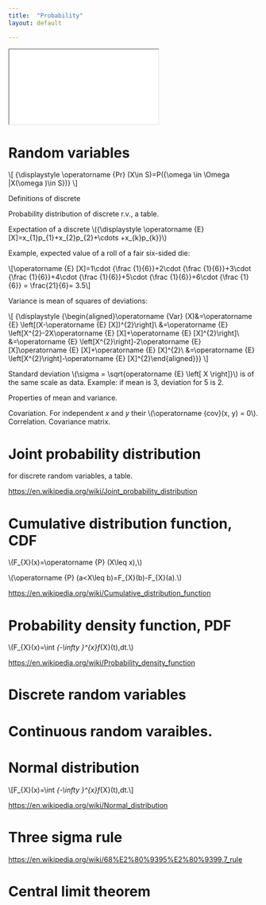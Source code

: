 ```yaml
---
title:  "Probability"
layout: default

---
```


<iframe class="autoresize nodisplay superlearn-iframe" src="{{ site.superlearn_url }}/ht/asdf2?deckname=probability -- ">
    <p>Your browser does not support iframes.</p>
</iframe>


# Random variables

\\[ {\displaystyle \operatorname {Pr} (X\in S)=P(\{\omega \in \Omega |X(\omega )\in S\})} \\]

Definitions of discrete

Probability distribution of discrete r.v., a table.

Expectation of a discrete \\({\displaystyle \operatorname {E} [X]=x_{1}p_{1}+x_{2}p_{2}+\cdots +x_{k}p_{k}}\\)

Example, expected value of a roll of a fair six-sided die:

\\[\operatorname {E} [X]=1\cdot {\frac {1}{6}}+2\cdot {\frac {1}{6}}+3\cdot {\frac {1}{6}}+4\cdot {\frac {1}{6}}+5\cdot {\frac {1}{6}}+6\cdot {\frac {1}{6}} = \frac{21}{6}= 3.5\\]

Variance is mean of squares of deviations:

\\[
{\displaystyle {\begin{aligned}\operatorname {Var} (X)&=\operatorname {E} \left[(X-\operatorname {E} [X])^{2}\right]\\
&=\operatorname {E} \left[X^{2}-2X\operatorname {E} [X]+\operatorname {E} [X]^{2}\right]\\
&=\operatorname {E} \left[X^{2}\right]-2\operatorname {E} [X]\operatorname {E} [X]+\operatorname {E} [X]^{2}\\
&=\operatorname {E} \left[X^{2}\right]-\operatorname {E} [X]^{2}\end{aligned}}}
\\]

Standard deviation \\(\sigma = \sqrt{operatorname {E} \left[ X \right]}\\) is of the same scale as data. Example: if mean is 3, deviation for 5 is 2.

Properties of mean and variance.

Covariation. For independent $x$ and $y$ their \\(\operatorname {cov}(x, y) = 0\\).
Correlation.
Covariance matrix.

# Joint probability distribution

for discrete random variables, a table.

<https://en.wikipedia.org/wiki/Joint_probability_distribution>

# Cumulative distribution function, CDF

\\(F_{X}(x)=\operatorname {P} (X\leq x),\\)

\\(\operatorname {P} (a<X\leq b)=F_{X}(b)-F_{X}(a).\\)

<https://en.wikipedia.org/wiki/Cumulative_distribution_function>

# Probability density function, PDF

\\(F_{X}(x)=\int _{-\infty }^{x}f_{X}(t)\,dt.\\)

<https://en.wikipedia.org/wiki/Probability_density_function>

# Discrete random variables

# Continuous random varaibles.


# Normal distribution

\\[F_{X}(x)=\int _{-\infty }^{x}f_{X}(t)\,dt.\\]

<https://en.wikipedia.org/wiki/Normal_distribution>

# Three sigma rule

<https://en.wikipedia.org/wiki/68%E2%80%9395%E2%80%9399.7_rule>

# Central limit theorem


